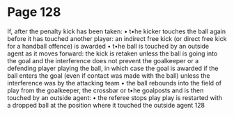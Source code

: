 # Page 128

If, after the penalty kick has been taken:
• t•he kicker touches the ball again before it has touched another player:
an indirect free kick (or direct free kick for a handball offence) is awarded
• t•he ball is touched by an outside agent as it moves forward:
the kick is retaken unless the ball is going into the goal and the interference
does not prevent the goalkeeper or a defending player playing the ball, in
which case the goal is awarded if the ball enters the goal (even if contact was
made with the ball) unless the interference was by the attacking team
• the ball rebounds into the field of play from the goalkeeper, the crossbar or
t•he goalposts and is then touched by an outside agent:
•
the referee stops play
play is restarted with a dropped ball at the position where it touched the
outside agent
128
